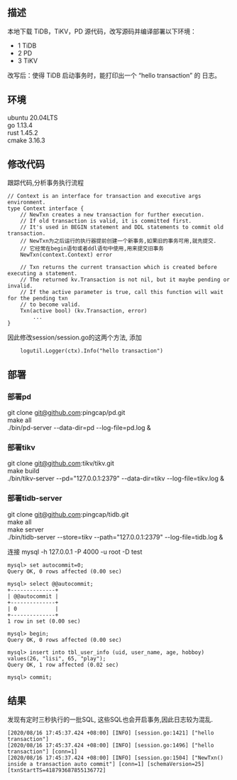 ## 描述
本地下载 TiDB，TiKV，PD 源代码，改写源码并编译部署以下环境：

- 1 TiDB
- 2 PD
- 3 TiKV  

改写后：使得 TiDB 启动事务时，能打印出一个 “hello transaction” 的 日志。

## 环境
ubuntu 20.04LTS  
go 1.13.4  
rust 1.45.2  
cmake 3.16.3

## 修改代码

跟踪代码,分析事务执行流程
```
// Context is an interface for transaction and executive args environment.
type Context interface {
    // NewTxn creates a new transaction for further execution.
	// If old transaction is valid, it is committed first.
	// It's used in BEGIN statement and DDL statements to commit old transaction.
	// NewTxn为之后运行的执行器提前创建一个新事务,如果旧的事务可用,就先提交.
	// 它经常在begin语句或者ddl语句中使用,用来提交旧事务
	NewTxn(context.Context) error

	// Txn returns the current transaction which is created before executing a statement.
	// The returned kv.Transaction is not nil, but it maybe pending or invalid.
	// If the active parameter is true, call this function will wait for the pending txn
	// to become valid.
	Txn(active bool) (kv.Transaction, error)
        ...
}
```
因此修改session/session.go的这两个方法, 添加
```
	logutil.Logger(ctx).Info("hello transaction")
```


## 部署

### 部署pd
git clone git@github.com:pingcap/pd.git  
make all  
./bin/pd-server --data-dir=pd --log-file=pd.log &

### 部署tikv
git clone git@github.com:tikv/tikv.git  
make build  
./bin/tikv-server --pd="127.0.0.1:2379" --data-dir=tikv --log-file=tikv.log &

### 部署tidb-server
git clone git@github.com:pingcap/tidb.git  
make all  
make server   
./bin/tidb-server --store=tikv --path="127.0.0.1:2379" --log-file=tidb.log &

连接
mysql -h 127.0.0.1 -P 4000 -u root -D test

```
mysql> set autocommit=0;
Query OK, 0 rows affected (0.00 sec)

mysql> select @@autocommit;
+--------------+
| @@autocommit |
+--------------+
| 0            |
+--------------+
1 row in set (0.00 sec)

mysql> begin;
Query OK, 0 rows affected (0.00 sec)

mysql> insert into tbl_user_info (uid, user_name, age, hobboy) values(26, "lisi", 65, "play");
Query OK, 1 row affected (0.02 sec)

mysql> commit;

```

## 结果

发现有定时三秒执行的一批SQL, 这些SQL也会开启事务,因此日志较为混乱.

```
[2020/08/16 17:45:37.424 +08:00] [INFO] [session.go:1421] ["hello transaction"]
[2020/08/16 17:45:37.424 +08:00] [INFO] [session.go:1496] ["hello transaction"] [conn=1]
[2020/08/16 17:45:37.424 +08:00] [INFO] [session.go:1504] ["NewTxn() inside a transaction auto commit"] [conn=1] [schemaVersion=25] [txnStartTS=418793687855136772]

```
